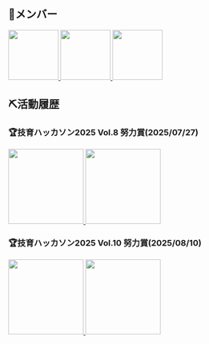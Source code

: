 ## 👥メンバー
<a href="https://github.com/nka21" rel="noopener noreferrer" target="_blank">
  <img width=100 src="https://github.com/nka21.png">
</a>
<a href="https://github.com/miyakoshi-3854" rel="noopener noreferrer" target="_blank">
  <img width=100 src="https://github.com/miyakoshi-3854.png">
</a>
<a href="https://github.com/ika-2-2" rel="noopener noreferrer" target="_blank">
  <img width=100 src="https://github.com/ika-2-2.png">
</a>

## ⛏️活動履歴
### 🏆技育ハッカソン2025 Vol.8 努力賞(2025/07/27)
<a href="https://x.com/geek_pjt/status/1949403645235310686" rel="noopener noreferrer" target="_blank">
  <img width=150 src="https://pbs.twimg.com/media/Gw2r6lhb0AAR4Ph?format=jpg&name=large">
</a>
<img width=150 src="https://pbs.twimg.com/media/Gx_LJUzbMAAKouQ?format=jpg&name=large">

### 🏆技育ハッカソン2025 Vol.10 努力賞(2025/08/10)
<a href="https://x.com/geek_pjt/status/1954475800746733600" rel="noopener noreferrer" target="_blank">
  <img width=150 src="https://pbs.twimg.com/media/Gx-xIO-akAAA5eT?format=jpg&name=large">
</a>
<img width=150 src="https://pbs.twimg.com/media/Gx_LJVIaYAAFNa_?format=jpg&name=large">